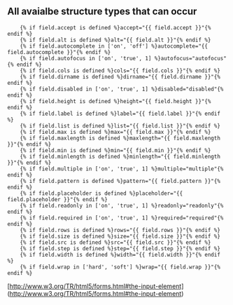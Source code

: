 ## All avaialbe structure types that can occur ##
        {% if field.accept is defined %}accept="{{ field.accept }}"{% endif %}
        {% if field.alt is defined %}alt="{{ field.alt }}"{% endif %}
        {% if field.autocomplete in ['on', 'off'] %}autocomplete="{{ field.autocomplete }}"{% endif %}
        {% if field.autofocus in ['on', 'true', 1] %}autofocus="autofocus"{% endif %}
        {% if field.cols is defined %}cols="{{ field.cols }}"{% endif %}
        {% if field.dirname is defined %}dirname="{{ field.dirname }}"{% endif %}
        {% if field.disabled in ['on', 'true', 1] %}disabled="disabled"{% endif %}
        {% if field.height is defined %}height="{{ field.height }}"{% endif %}
        {% if field.label is defined %}label="{{ field.label }}"{% endif %}
        {% if field.list is defined %}list="{{ field.list }}"{% endif %}
        {% if field.max is defined %}max="{{ field.max }}"{% endif %}
        {% if field.maxlength is defined %}maxlength="{{ field.maxlength }}"{% endif %}
        {% if field.min is defined %}min="{{ field.min }}"{% endif %}
        {% if field.minlength is defined %}minlength="{{ field.minlength }}"{% endif %}
        {% if field.multiple in ['on', 'true', 1] %}multiple="multiple"{% endif %}
        {% if field.pattern is defined %}pattern="{{ field.pattern }}"{% endif %}
        {% if field.placeholder is defined %}placeholder="{{ field.placeholder }}"{% endif %}
        {% if field.readonly in ['on', 'true', 1] %}readonly="readonly"{% endif %}
        {% if field.required in ['on', 'true', 1] %}required="required"{% endif %}
        {% if field.rows is defined %}rows="{{ field.rows }}"{% endif %}
        {% if field.size is defined %}size="{{ field.size }}"{% endif %}
        {% if field.src is defined %}src="{{ field.src }}"{% endif %}
        {% if field.step is defined %}step="{{ field.step }}"{% endif %}
        {% if field.width is defined %}width="{{ field.width }}"{% endif %}
        {% if field.wrap in ['hard', 'soft'] %}wrap="{{ field.wrap }}"{% endif %}
                
[http://www.w3.org/TR/html5/forms.html#the-input-element] (http://www.w3.org/TR/html5/forms.html#the-input-element)